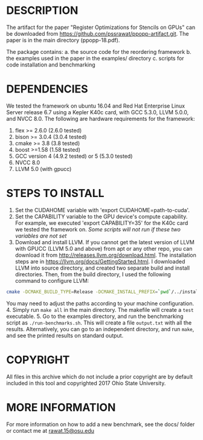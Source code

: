 # DESCRIPTION

The artifact for the paper "Register Optimizations for Stencils on GPUs" can be downloaded from 
https://github.com/pssrawat/ppopp-artifact.git. The paper is in the main directory (ppopp-18.pdf).

The package contains:
a. the source code for the reordering framework
b. the examples used in the paper in the examples/ directory
c. scripts for code installation and benchmarking

# DEPENDENCIES

We tested the framework on ubuntu 16.04 and Red Hat Enterprise Linux Server release 6.7 using a 
Kepler K40c card, with GCC 5.3.0, LLVM 5.0.0, and NVCC 8.0. The following are hardware requirements
for the framework:
1. flex >= 2.6.0 (2.6.0 tested)
2. bison >= 3.0.4 (3.0.4 tested)
3. cmake >= 3.8 (3.8 tested)
4. boost >=1.58 (1.58 tested)
5. GCC version 4 (4.9.2 tested) or 5 (5.3.0 tested)
6. NVCC 8.0
7. LLVM 5.0 (with gpucc) 

# STEPS TO INSTALL

1. Set the CUDAHOME variable with 'export CUDAHOME=path-to-cuda'. 
2. Set the CAPABILITY variable to the GPU device's compute capability. For example, we executed 
   'export CAPABILITY=35' for the K40c card we tested the framework on.
 *Some scripts will not run if these two variables are not set*
3. Download and install LLVM. If you cannot get the latest version of LLVM with GPUCC (LLVM 5.0 and above) from
   apt or any other repo, you can download it from http://releases.llvm.org/download.html. The installation 
   steps are in https://llvm.org/docs/GettingStarted.html. 
   I downloaded LLVM into source directory, and created two separate build and install directories. Then, from
   the build directory, I used the following command to configure LLVM:
```bash
cmake -DCMAKE_BUILD_TYPE=Release -DCMAKE_INSTALL_PREFIX=`pwd`/../install ../source/llvm/ -DLLVM_TARGETS_TO_BUILD="X86;NVPTX" -DGCC_INSTALL_PREFIX=/opt/software/gcc/4.9.2/ -DCMAKE_C_COMPILER=/opt/software/gcc/4.9.2/bin/gcc -DCMAKE_CXX_COMPILER=/opt/software/gcc/4.9.2/bin/g++ -DCMAKE_CXX_LINK_FLAGS="-L/opt/software/gcc/4.9.2/lib64 -Wl,-rpath,/opt/software/gcc/4.9.2/lib64"
```

   You may need to adjust the paths according to your machine configuration.
4. Simply run `make all` in the main directory. The makefile will create a `test` executable.
5. Go to the examples directory, and run the benchmarking script as `./run-benchmarks.sh`.
   This will create a file `output.txt` with all the results. Alternatively, you can go to an independent
   directory, and run `make`, and see the printed results on standard output.

# COPYRIGHT

All files in this archive which do not include a prior copyright are by default included in this tool and copyrighted 2017 Ohio State University.

# MORE INFORMATION

For more information on how to add a new benchmark, see the docs/ folder or contact me at <rawat.15@osu.edu>

